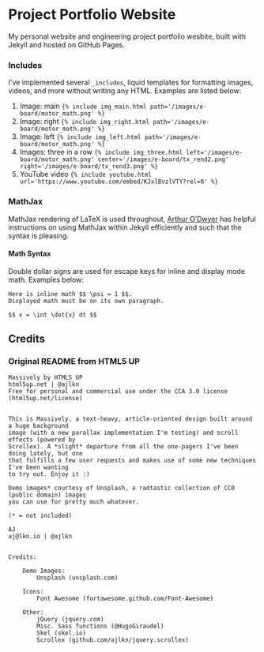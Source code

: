# Project Portfolio Website

My personal website and engineering project portfolio wesbite, built with Jekyll and hosted on GitHub Pages.

### Includes

I've implemented several `_includes`, liquid templates for formatting images, videos, and more without writing any HTML. Examples are listed below:

1. Image: main
	`{% include img_main.html path='/images/e-board/motor_math.png' %}`
2. Image: right
	`{% include img_right.html path='/images/e-board/motor_math.png' %}`
3. Image: left
	`{% include img_left.html path='/images/e-board/motor_math.png' %}`
4. Images: three in a row
	`{% include img_three.html left='/images/e-board/motor_math.png' center='/images/e-board/tx_rend2.png' right='/images/e-board/tx_rend3.png' %}`
5. YouTube video
	`{% include youtube.html url='https://www.youtube.com/embed/KJxlBvzlVTY?rel=0' %}`

### MathJax

MathJax rendering of LaTeX is used throughout, [
Arthur O’Dwyer](https://quuxplusone.github.io/blog/2018/08/05/mathjax-in-jekyll/) has helpful instructions on using MathJax within Jekyll efficiently and such that the syntax is pleasing.

#### Math Syntax
Double dollar signs are used for escape keys for inline and display mode math. Examples below:
```
Here is inline math $$ \psi = 1 $$.
Displayed math must be on its own paragraph.

$$ x = \int \dot{x} dt $$
```
## Credits
### Original README from HTML5 UP
```
Massively by HTML5 UP
html5up.net | @ajlkn
Free for personal and commercial use under the CCA 3.0 license (html5up.net/license)


This is Massively, a text-heavy, article-oriented design built around a huge background
image (with a new parallax implementation I'm testing) and scroll effects (powered by
Scrollex). A *slight* departure from all the one-pagers I've been doing lately, but one
that fulfills a few user requests and makes use of some new techniques I've been wanting
to try out. Enjoy it :)

Demo images* courtesy of Unsplash, a radtastic collection of CC0 (public domain) images
you can use for pretty much whatever.

(* = not included)

AJ
aj@lkn.io | @ajlkn


Credits:

	Demo Images:
		Unsplash (unsplash.com)

	Icons:
		Font Awesome (fortawesome.github.com/Font-Awesome)

	Other:
		jQuery (jquery.com)
		Misc. Sass functions (@HugoGiraudel)
		Skel (skel.io)
		Scrollex (github.com/ajlkn/jquery.scrollex)
```
